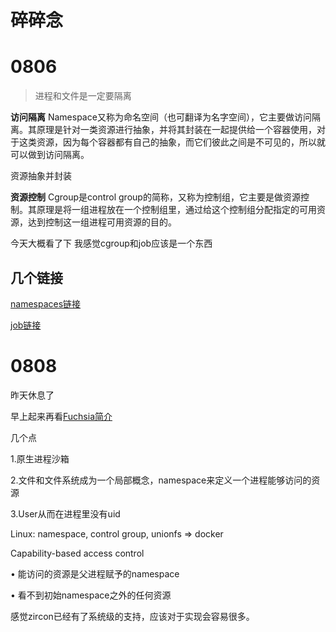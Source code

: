 #  碎碎念

# 0806

> 进程和文件是一定要隔离

**访问隔离** Namespace又称为命名空间（也可翻译为名字空间），它主要做访问隔离。其原理是针对一类资源进行抽象，并将其封装在一起提供给一个容器使用，对于这类资源，因为每个容器都有自己的抽象，而它们彼此之间是不可见的，所以就可以做到访问隔离。

资源抽象并封装

**资源控制**  Cgroup是control group的简称，又称为控制组，它主要是做资源控制。其原理是将一组进程放在一个控制组里，通过给这个控制组分配指定的可用资源，达到控制这一组进程可用资源的目的。    



今天大概看了下 我感觉cgroup和job应该是一个东西

## 几个链接

[namespaces链接](https://fuchsia.dev/fuchsia-src/concepts/process/namespaces)

[job链接](https://fuchsia.dev/fuchsia-src/reference/kernel_objects/job)



# 0808

昨天休息了

早上起来再看[Fuchsia简介](https://xuzhongxing.github.io/201806fuchsia.pdf)

几个点

1.原生进程沙箱

2.文件和文件系统成为一个局部概念，namespace来定义一个进程能够访问的资源

3.User从而在进程里没有uid

Linux: namespace, control group, unionfs => docker



Capability-based access control 

• 能访问的资源是父进程赋予的namespace 

• 看不到初始namespace之外的任何资源

感觉zircon已经有了系统级的支持，应该对于实现会容易很多。



